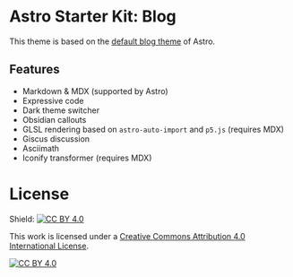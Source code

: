 # Astro Starter Kit: Blog

This theme is based on the [default blog theme](https://astro.build/themes/details/blog/) of Astro.

## Features

- Markdown & MDX (supported by Astro)
- Expressive code
- Dark theme switcher
- Obsidian callouts
- GLSL rendering based on `astro-auto-import` and `p5.js` (requires MDX)
- Giscus discussion
- Asciimath
- Iconify transformer (requires MDX)

# License

Shield: [![CC BY 4.0][cc-by-shield]][cc-by]

This work is licensed under a
[Creative Commons Attribution 4.0 International License][cc-by].

[![CC BY 4.0][cc-by-image]][cc-by]

[cc-by]: http://creativecommons.org/licenses/by/4.0/
[cc-by-image]: https://i.creativecommons.org/l/by/4.0/88x31.png
[cc-by-shield]: https://img.shields.io/badge/License-CC%20BY%204.0-lightgrey.svg
